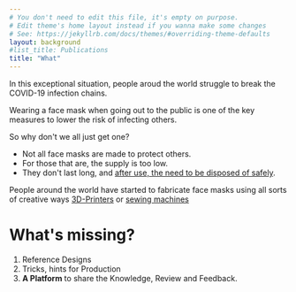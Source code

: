 ```yaml
---
# You don't need to edit this file, it's empty on purpose.
# Edit theme's home layout instead if you wanna make some changes
# See: https://jekyllrb.com/docs/themes/#overriding-theme-defaults
layout: background
#list_title: Publications
title: "What"
---
```


In this exceptional situation, people aroud the world struggle to break the
COVID-19 infection chains.

Wearing a face mask when going out to the public is one of the key measures to
lower the risk of infecting others.

So why don't we all just get one?

- Not all face masks are made to protect others.
- For those that are, the supply is too low.
- They don't last long, and [after use, the need to be disposed of safely](https://www.who.int/images/default-source/health-topics/coronavirus/masks/masks-6.png).

People around the world have started to fabricate face masks using all sorts of creative ways [3D-Printers](https://www.opensourcemask.com/en/)
or [sewing machines](https://www.craftpassion.com/face-mask-sewing-pattern/)

# What's missing?

1. Reference Designs
1. Tricks, hints for Production
1. **A Platform** to share the Knowledge, Review and Feedback.
